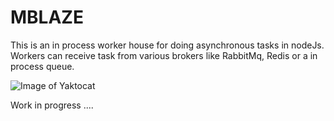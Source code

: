 # MBLAZE

This is an in process worker house for doing asynchronous tasks in nodeJs.
Workers can receive task from various brokers like RabbitMq, Redis or a in process queue.

![Image of Yaktocat](https://drive.google.com/file/d/1FeDDopGyEqEAfzmuCXFFSOiLJVvYF_DG/view)

Work in progress ....
